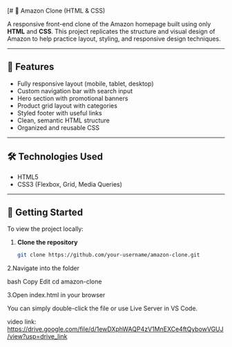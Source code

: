 [# 🛒 Amazon Clone (HTML & CSS)

A responsive front-end clone of the Amazon homepage built using only **HTML** and **CSS**. This project replicates the structure and visual design of Amazon to help practice layout, styling, and responsive design techniques.

---

## 🚀 Features

- Fully responsive layout (mobile, tablet, desktop)
- Custom navigation bar with search input
- Hero section with promotional banners
- Product grid layout with categories
- Styled footer with useful links
- Clean, semantic HTML structure
- Organized and reusable CSS

---

## 🛠️ Technologies Used

- HTML5
- CSS3 (Flexbox, Grid, Media Queries)

---

## 📁 Getting Started

To view the project locally:

1. **Clone the repository**
   ```bash
   git clone https://github.com/your-username/amazon-clone.git

2.Navigate into the folder

bash
Copy
Edit
cd amazon-clone

3.Open index.html in your browser

You can simply double-click the file or use Live Server in VS Code.


video link:   https://drive.google.com/file/d/1ewDXphWAQP4zV1MnEXCe4ftQybowVGUJ/view?usp=drive_link
